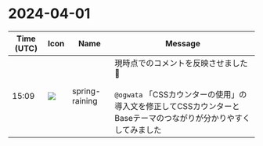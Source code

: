 # 2024-04-01

|Time (UTC)|Icon|Name|Message|
|---|---|---|---|
|15:09|![](https://secure.gravatar.com/avatar/1ac180f0868137292905c311b5fff781.jpg?s=72&d=https%3A%2F%2Fa.slack-edge.com%2Fdf10d%2Fimg%2Favatars%2Fava_0021-72.png)|spring-raining|現時点でのコメントを反映させました🙏<br><br>`@ogwata` 「CSSカウンターの使用」の導入文を修正してCSSカウンターとBaseテーマのつながりが分かりやすくしてみました|
